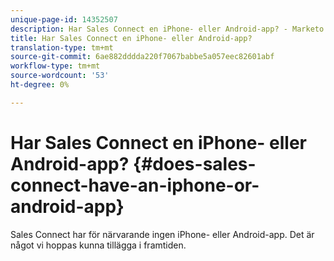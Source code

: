 ```yaml
---
unique-page-id: 14352507
description: Har Sales Connect en iPhone- eller Android-app? - Marketo Docs - produktdokumentation
title: Har Sales Connect en iPhone- eller Android-app?
translation-type: tm+mt
source-git-commit: 6ae882dddda220f7067babbe5a057eec82601abf
workflow-type: tm+mt
source-wordcount: '53'
ht-degree: 0%

---
```



# Har Sales Connect en iPhone- eller Android-app? {#does-sales-connect-have-an-iphone-or-android-app}

Sales Connect har för närvarande ingen iPhone- eller Android-app. Det är något vi hoppas kunna tillägga i framtiden.
